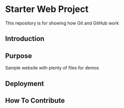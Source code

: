 # Starter Web Project

This repository is for showing how Git and GitHub work

## Introduction

## Purpose

Sample website with plenty of files for demos

## Deployment


## How To Contribute